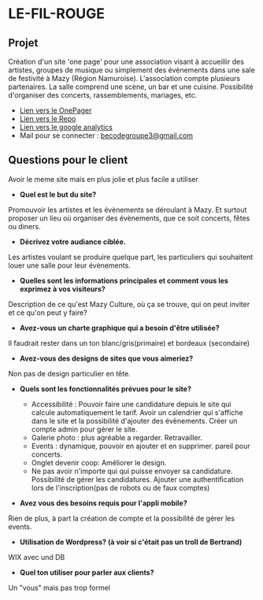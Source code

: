 # LE-FIL-ROUGE

## Projet
Création d'un site 'one page' pour une association visant à accueillir des artistes, groupes de musique ou simplement des évènements dans une sale de festivité à Mazy (Région Namuroise).
L'association compte plusieurs partenaires.
La salle comprend une scène, un bar et une cuisine. Possibilité d'organiser des concerts, rassemblements, mariages, etc.

* [Lien vers le OnePager](https://ezaaii.github.io/OnePager/index.html)
* [Lien vers le Repo](https://github.com/Ezaaii/OnePager)
* [Lien vers le google analytics](https://analytics.google.com/analytics/web/#embed/report-home/a112538168w167729326p167921634/)
* Mail pour se connecter : becodegroupe3@gmail.com

## Questions pour le client
Avoir le meme site mais en plus jolie et plus facile a utiliser
* **Quel est le but du site?**

Promouvoir les artistes et les évènements se déroulant à Mazy. Et surtout proposer un lieu où organiser des évènements, que ce soit concerts, fêtes ou diners.

* **Décrivez votre audiance ciblée.**

Les artistes voulant se produire quelque part, les particuliers qui souhaitent louer une salle pour leur évènements.

* **Quelles sont les informations principales et comment vous les exprimez à vos visiteurs?**

Description de ce qu'est Mazy Culture, où ça se trouve, qui on peut inviter et ce qu'on peut y faire?

* **Avez-vous un charte graphique qui a besoin d'être utilisée?**

Il faudrait rester dans un ton blanc/gris(primaire) et bordeaux (secondaire)

* **Avez-vous des designs de sites que vous aimeriez?** 

Non pas de design particulier en tête.

* **Quels sont les fonctionnalités prévues pour le site?**

    - Accessibilité : Pouvoir faire une candidature depuis le site qui calcule automatiquement le tarif. Avoir un calendrier qui s'affiche dans le site et la possibilité d'ajouter des évènements. Créer un compte admin pour gérer le site.
    - Galerie photo : plus agréable a regarder. Retravailler.
    - Events : dynamique, pouvoir en ajouter et en supprimer. pareil pour concerts.
    - Onglet devenir coop: Améliorer le design.
    - Ne pas avoir n'importe qui qui puisse envoyer sa candidature. Possibilité de gérer les candidatures. Ajouter une authentification lors de l'inscription(pas de robots ou de faux comptes)

* **Avez vous des besoins requis pour l'appli mobile?**

Rien de plus, à part la création de compte et la possibilité de gérer les events.

* **Utilisation de Wordpress? (à voir si c'était pas un troll de Bertrand)**

WIX avec und DB

* **Quel ton utiliser pour parler aux clients?**

Un "vous" mais pas trop formel


